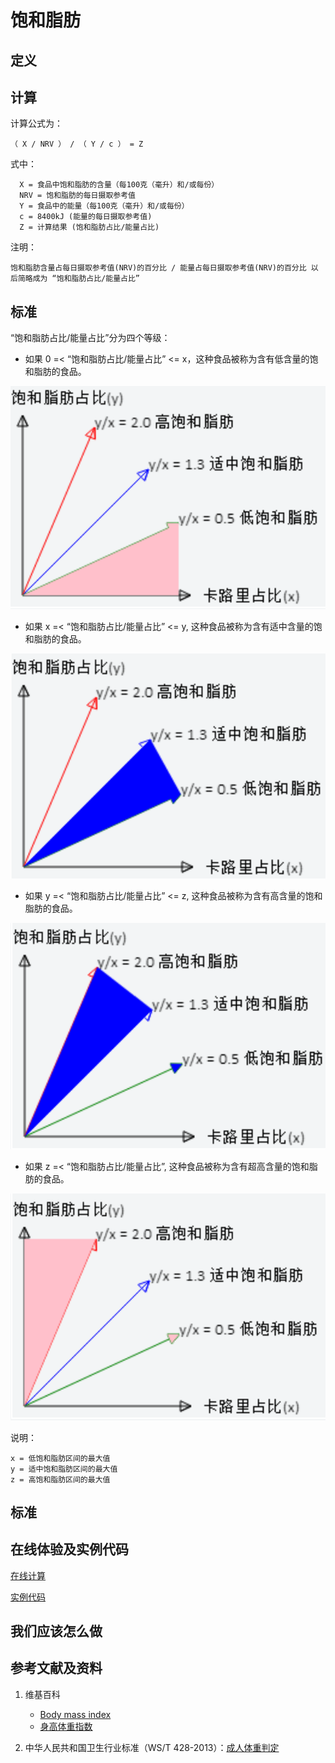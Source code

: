# 饱和脂肪

## 定义

## 计算

计算公式为： 

	（ X / NRV ） / （ Y / c ） = Z

式中： 

	  X = 食品中饱和脂肪的含量（每100克（毫升）和/或每份）	  
      NRV = 饱和脂肪的每日摄取参考值
	  Y = 食品中的能量（每100克（毫升）和/或每份）
	  c = 8400kJ (能量的每日摄取参考值)
	  Z = 计算结果 (饱和脂肪占比/能量占比)

注明：

	饱和脂肪含量占每日摄取参考值(NRV)的百分比 / 能量占每日摄取参考值(NRV)的百分比 以后简略成为 “饱和脂肪占比/能量占比”	

## 标准

“饱和脂肪占比/能量占比”分为四个等级：

- 如果 0 =< “饱和脂肪占比/能量占比” <= x，这种食品被称为含有低含量的饱和脂肪的食品。

![食品的算法](/images/食品的分析算法/饱和脂肪（酸）/食品的分析算法-算法-低饱和脂肪区间.png)

- 如果 x =< “饱和脂肪占比/能量占比” <= y, 这种食品被称为含有适中含量的饱和脂肪的食品。

![食品的算法](/images/食品的分析算法/饱和脂肪（酸）/食品的分析算法-算法-适中饱和脂肪区间.png)

- 如果 y =< “饱和脂肪占比/能量占比” <= z, 这种食品被称为含有高含量的饱和脂肪的食品。

![食品的算法](/images/食品的分析算法/饱和脂肪（酸）/食品的分析算法-算法-高饱和脂肪区间.png)

- 如果 z =< “饱和脂肪占比/能量占比”, 这种食品被称为含有超高含量的饱和脂肪的食品。

![食品的算法](/images/食品的分析算法/饱和脂肪（酸）/食品的分析算法-算法-超高饱和脂肪区间.png)

说明：

	x = 低饱和脂肪区间的最大值
	y = 适中饱和脂肪区间的最大值
	z = 高饱和脂肪区间的最大值


## 标准

## 在线体验及实例代码

[在线计算](https://jsfiddle.net/quanbinn/zgka7pyq/)

[实例代码](https://github.com/quanbinn/Basic-Health-Knowledge-We-Need-To-Learn/tree/master/code/%E9%A3%9F%E5%93%81%E7%9A%84%E5%88%86%E6%9E%90%E7%AE%97%E6%B3%95/%E9%A5%B1%E5%92%8C%E8%84%82%E8%82%AA%EF%BC%88%E9%85%B8%EF%BC%89)

## 我们应该怎么做

## 参考文献及资料

1. 维基百科
	- [Body mass index](https://en.wikipedia.org/wiki/Body_mass_index)
	- [身高体重指数](https://zh.wikipedia.org/wiki/%E8%BA%AB%E9%AB%98%E9%AB%94%E9%87%8D%E6%8C%87%E6%95%B8)

2. 中华人民共和国卫生行业标准（WS/T 428-2013）：[成人体重判定](http://www.moh.gov.cn/ewebeditor/uploadfile/2013/08/20130808135715967.pdf)

